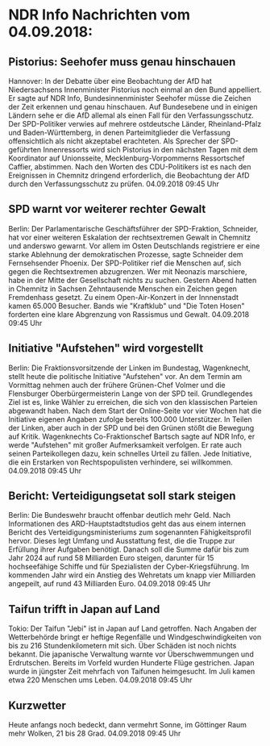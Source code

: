 # NDR Info Nachrichten vom 04.09.2018:


## Pistorius: Seehofer muss genau hinschauen
Hannover: In der Debatte über eine Beobachtung der AfD hat Niedersachsens Innenminister Pistorius noch einmal an den Bund appelliert. Er sagte auf NDR Info, Bundesinnenminister Seehofer müsse die Zeichen der Zeit erkennen und genau hinschauen. Auf Bundesebene und in einigen Ländern sehe er die AfD allemal als einen Fall für den Verfassungsschutz. Der SPD-Politiker verwies auf mehrere ostdeutsche Länder, Rheinland-Pfalz und Baden-Württemberg, in denen Parteimitglieder die Verfassung offensichtlich als nicht akzeptabel erachteten. Als Sprecher der SPD-geführten Innenressorts wird sich Pistorius in den nächsten Tagen mit dem Koordinator auf Unionsseite, Mecklenburg-Vorpommerns Ressortschef Caffier, abstimmen. Nach den Worten des CDU-Politikers ist es nach den Ereignissen in Chemnitz dringend erforderlich, die Beobachtung der AfD durch den Verfassungsschutz zu prüfen. 04.09.2018 09:45 Uhr 

## SPD warnt vor weiterer rechter Gewalt
Berlin: Der Parlamentarische Geschäftsführer der SPD-Fraktion, Schneider, hat vor einer weiteren Eskalation der rechtsextremen Gewalt in Chemnitz und anderswo gewarnt. Vor allem im Osten Deutschlands registriere er eine starke Ablehnung der demokratischen Prozesse, sagte Schneider dem Fernsehsender Phoenix. Der SPD-Politiker rief die Menschen auf, sich gegen die Rechtsextremen abzugrenzen. Wer mit Neonazis marschiere, habe in der Mitte der Gesellschaft nichts zu suchen. Gestern Abend hatten in Chemnitz in Sachsen Zehntausende Menschen ein Zeichen gegen Fremdenhass gesetzt. Zu einem Open-Air-Konzert in der Innnenstadt kamen 65.000 Besucher. Bands wie "Kraftklub" und "Die Toten Hosen" forderten eine klare Abgrenzung von Rassismus und Gewalt. 04.09.2018 09:45 Uhr 

## Initiative "Aufstehen" wird vorgestellt
Berlin: Die Fraktionsvorsitzende der Linken im Bundestag, Wagenknecht, stellt heute die politische Initiative "Aufstehen" vor. An dem Termin am Vormittag nehmen auch der frühere Grünen-Chef Volmer und die Flensburger Oberbürgermeisterin Lange von der SPD teil. Grundlegendes Ziel ist es, linke Wähler zu erreichen, die sich von den klassischen Parteien abgewandt haben. Nach dem Start der Online-Seite vor vier Wochen hat die Initiative eigenen Angaben zufolge bereits 100.000 Unterstützer. In Teilen der Linken, aber auch in der SPD und bei den Grünen stößt die Bewegung auf Kritik. Wagenknechts Co-Fraktionschef Bartsch sagte auf NDR Info, er werde "Aufstehen" mit großer Aufmerksamkeit verfolgen. Er rate auch seinen Parteikollegen dazu, kein schnelles Urteil zu fällen. Jede Initiative, die ein Erstarken von Rechtspopulisten verhindere, sei willkommen. 04.09.2018 09:45 Uhr 

## Bericht: Verteidigungsetat soll stark steigen
Berlin: Die Bundeswehr braucht offenbar deutlich mehr Geld. Nach Informationen des ARD-Hauptstadtstudios geht das aus einem internen Bericht des Verteidigungsministeriums zum sogenannten Fähigkeitsprofil hervor. Dieses legt Umfang und Ausstattung fest, die die Truppe zur Erfüllung ihrer Aufgaben benötigt. Danach soll die Summe dafür bis zum Jahr 2024 auf rund 58 Milliarden Euro steigen, darunter für 15 hochseefähige Schiffe und für Spezialisten der Cyber-Kriegsführung. Im kommenden Jahr wird ein Anstieg des Wehretats um knapp vier Milliarden angepeilt, auf rund 43 Milliarden Euro. 04.09.2018 09:45 Uhr 

## Taifun trifft in Japan auf Land
Tokio: Der Taifun "Jebi" ist in Japan auf Land getroffen. Nach Angaben der Wetterbehörde bringt er heftige Regenfälle und Windgeschwindigkeiten von bis zu 216 Stundenkilometern mit sich. Über Schäden ist noch nichts bekannt. Die japanische Verwaltung warnte vor Überschwemmungen und Erdrutschen. Bereits im Vorfeld wurden Hunderte Flüge gestrichen. Japan wurde in jüngster Zeit mehrfach von Taifunen heimgesucht. Im Juli kamen etwa 220 Menschen ums Leben. 04.09.2018 09:45 Uhr 

## Kurzwetter
Heute anfangs noch bedeckt, dann vermehrt Sonne, im Göttinger Raum mehr Wolken, 21 bis 28 Grad. 04.09.2018 09:45 Uhr 
